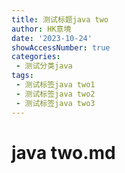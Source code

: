 ```yaml
---
title: 测试标题java two
author: HK意境
date: '2023-10-24'
showAccessNumber: true
categories: 
 - 测试分类java
tags: 
 - 测试标签java two1
 - 测试标签java two2
 - 测试标签java two3
---
```

# java two.md
